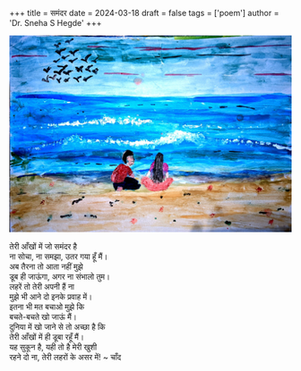 +++
title = समंदर
date = 2024-03-18
draft = false
tags = ['poem']
author = 'Dr. Sneha S Hegde'
+++

![sea-painting.jpeg](sea-painting.jpeg)

तेरी आँखों में जो समंदर है <!--open with eye remark nice one--> \
ना सोचा, ना समझा, उतर गया हूँ मैं।\
अब तैरना तो आता नहीं मुझे <!--🐞--> \
डूब ही जाऊंगा, अगर ना संभालो तुम।\
लहरें तो तेरी अपनी हैं ना\
मुझे भी आने दो इनके प्रवाह में।\
इतना भी मत बचाओ मुझे कि\
बचते-बचते खो जाऊं मैं।\
दुनिया में खो जाने से तो अच्छा है कि\
तेरी आँखों में ही डूबा रहूँ मैं। <!--aakhein hmmm--> \
यह सुकून है, यही तो है मेरी खुशी\
रहने दो ना, तेरी लहरों के असर में!
~ चाँद


<!--experimenting with comments-->
